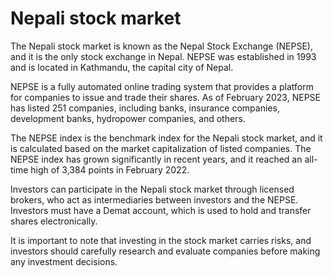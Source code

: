 # Nepali stock market

The Nepali stock market is known as the Nepal Stock Exchange (NEPSE), and it is the only stock exchange in Nepal. NEPSE was established in 1993 and is located in Kathmandu, the capital city of Nepal.

NEPSE is a fully automated online trading system that provides a platform for companies to issue and trade their shares. As of February 2023, NEPSE has listed 251 companies, including banks, insurance companies, development banks, hydropower companies, and others.

The NEPSE index is the benchmark index for the Nepali stock market, and it is calculated based on the market capitalization of listed companies. The NEPSE index has grown significantly in recent years, and it reached an all-time high of 3,384 points in February 2022.

Investors can participate in the Nepali stock market through licensed brokers, who act as intermediaries between investors and the NEPSE. Investors must have a Demat account, which is used to hold and transfer shares electronically.

It is important to note that investing in the stock market carries risks, and investors should carefully research and evaluate companies before making any investment decisions.